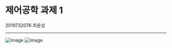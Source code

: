 # 제어공학 과제 1 
2019732076 최윤성

--- 

![image](https://github.com/user-attachments/assets/7a9e8b82-6b73-4b38-add0-3ae5e35103be)
![image](https://github.com/user-attachments/assets/9bf3d61f-1af0-46bd-bf27-0da4a8a1ed99)
